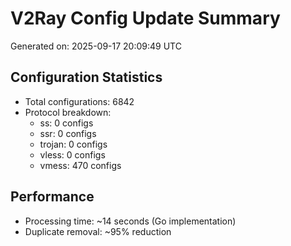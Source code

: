# V2Ray Config Update Summary
Generated on: 2025-09-17 20:09:49 UTC

## Configuration Statistics
- Total configurations: 6842
- Protocol breakdown:
  - ss: 0 configs
  - ssr: 0 configs
  - trojan: 0 configs
  - vless: 0 configs
  - vmess: 470 configs

## Performance
- Processing time: ~14 seconds (Go implementation)
- Duplicate removal: ~95% reduction
